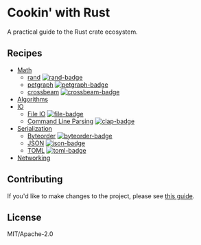 # Cookin' with Rust

A practical guide to the Rust crate ecosystem.

## Recipes

- [Math](pages/math.html)
    - [rand](pages/rand.html) [![rand-badge]][rand]
    - [petgraph](pages/petgraph.html) [![petgraph-badge]][petgraph]
    - [crossbeam](pages/crossbeam.html) [![crossbeam-badge]][crossbeam]
- [Algorithms](pages/algorithms.html)
- [IO](pages/IO.html)
    - [File IO](pages/file_io.html) [![file-badge]][file]
    - [Command Line Parsing](pages/cli_parsing.html) [![clap-badge]][clap]
- [Serialization](pages/serialization.html)
    - [Byteorder](pages/byteorder.html) [![byteorder-badge]][byteorder]
    - [JSON](pages/json.html) [![json-badge]][json]
    - [TOML](pages/toml.html) [![toml-badge]][toml]
- [Networking](pages/networking.html)

## Contributing
If you'd like to make changes to the project, please see [this guide](pages/contributing.html).

## License

MIT/Apache-2.0


<!-- Links -->

[byteorder-badge]: https://img.shields.io/crates/v/byteorder.svg?label=byteorder
[byteorder]: https://docs.rs/byteorder
[file-badge]: https://img.shields.io/crates/v/file.svg?label=file
[file]: https://doc.rust-lang.org/std/fs/struct.File.html
[clap-badge]: https://img.shields.io/crates/v/clap.svg?label=clap
[clap]: https://kbknapp.github.io/clap-rs/clap/struct.Arg.html
[json-badge]: https://img.shields.io/crates/v/json.svg?label=json
[json]: http://json.rs/doc/json
[toml-badge]: https://img.shields.io/crates/v/toml.svg?label=toml
[toml]: http://alexcrichton.com/toml-rs/toml/
[rand-badge]: https://img.shields.io/crates/v/rand.svg?label=rand
[rand]: https://doc.rust-lang.org/rand/rand/index.html
[error-docs]: https://doc.rust-lang.org/book/error-handling.html 
[error-blog]: https://brson.github.io/2016/11/30/starting-with-error-chain
[petgraph-badge]: https://img.shields.io/crates/v/petgraph.svg?label=petgraph
[petgraph]: https://docs.rs/petgraph/0.4.3/petgraph/
[crossbeam-badge]: https://img.shields.io/crates/v/crossbeam.svg?label=crossbeam
[crossbeam]: https://docs.rs/crossbeam
